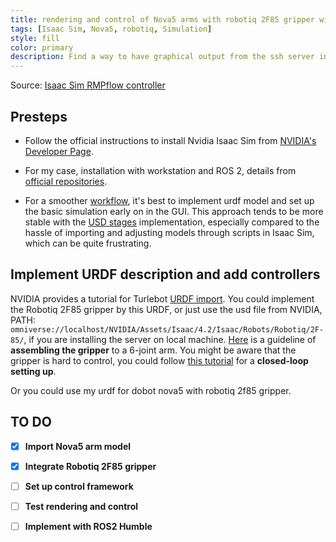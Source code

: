 ```yaml
---
title: rendering and control of Nova5 arms with robotiq 2F85 gripper within Isaac Sim 4.2
tags: [Isaac Sim, Nova5, robotiq, Simulation]
style: fill
color: primary
description: Find a way to have graphical output from the ssh server in Windows 10 wsl2
---
```


Source: [Isaac Sim RMPflow controller](https://docs.omniverse.nvidia.com/isaacsim/latest/advanced_tutorials/tutorial_configure_rmpflow_denso.html)

## Presteps
* Follow the official instructions to install Nvidia Isaac Sim from [NVIDIA's Developer Page](https://developer.nvidia.com/isaac/sim).

* For my case, installation with workstation and ROS 2, details from [official repositories](https://docs.omniverse.nvidia.com/isaacsim/latest/installation/install_workstation.html).

* For a smoother [workflow](https://docs.omniverse.nvidia.com/isaacsim/latest/introductory_tutorials/tutorial_intro_workflows.html), it's best to implement urdf model and set up the basic simulation early on in the GUI. This approach tends to be more stable with the [USD stages](https://docs.omniverse.nvidia.com/isaacsim/latest/gui_tutorials/tutorial_intro_usd.html) implementation, especially compared to the hassle of importing and adjusting models through scripts in Isaac Sim, which can be quite frustrating.


## Implement URDF description and add controllers
NVIDIA provides a tutorial for Turlebot [URDF import](https://docs.omniverse.nvidia.com/isaacsim/latest/ros2_tutorials/tutorial_ros2_turtlebot.html). You could implement the Robotiq 2F85 gripper by this URDF, or just use the usd file from NVIDIA, PATH: `omniverse://localhost/NVIDIA/Assets/Isaac/4.2/Isaac/Robots/Robotiq/2F-85/`, if you are installing the server on local machine. [Here](https://medium.com/@joolab/how-to-assemble-a-gripper-on-a-robot-manipulator-in-isaac-sim-f7ba8e6f18fc) is a guideline of **assembling the gripper** to a 6-joint arm. You might be aware that the gripper is hard to control, you could follow [this tutorial](https://medium.com/@joolab/how-to-set-up-closed-loop-gripper-with-robotiq-2f-85-f7aac12936b2) for a **closed-loop setting up**.

Or you could use my urdf for dobot nova5 with robotiq 2f85 gripper.

## TO DO
- [x] **Import Nova5 arm model**

- [x] **Integrate Robotiq 2F85 gripper**

- [ ] **Set up control framework**

- [ ] **Test rendering and control**

- [ ] **Implement with ROS2 Humble**